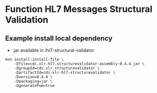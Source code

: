 # Function HL7 Messages Structural Validation

## Example install local dependency 

- .jar available in /hl7-structural-validator

```
mvn install:install-file \
    -Dfile=cdc.xlr.hl7.structurevalidator-assembly-0.4.4.jar \
    -DgroupId=cdc.xlr.structurevalidator \
    -DartifactId=cdc-xlr-hl7-structurevalidator \
    -Dversion=0.4.4 \
    -Dpackaging=jar \
    -DgeneratePom=true
```
